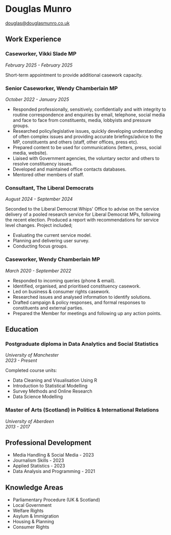 # Douglas Munro
[douglas@douglasmunro.co.uk](mailto:douglas@douglasmunro.co.uk)

## Work Experience

### Caseworker, Vikki Slade MP
*February 2025 - February 2025*

Short-term appointment to provide additional casework capacity.

### Senior Caseworker, Wendy Chamberlain MP
*October 2022 - January 2025*

- Responded professionally, sensitively, confidentially and with integrity to routine correspondence and enquiries by email, telephone, social media and face to face from constituents, media, lobbyists and pressure groups.
- Researched policy/legislative issues, quickly developing understanding of often complex issues and providing accurate briefings/advice to the MP, constituents and others (staff, other offices, press etc).
- Prepared content to be used for communications (letters, press, social media, website).
- Liaised with Government agencies, the voluntary sector and others to resolve constituency issues.
- Developed and maintained office contacts databases.
- Mentored other members of staff.

### Consultant, The Liberal Democrats
*August 2024 - September 2024*

Seconded to the Liberal Democrat Whips' Office to advise on the service delivery of a pooled research service for Liberal Democrat MPs, following the recent election. Produced a report with recommendations for service level changes. Project included;

- Evaluating the current service model.
- Planning and delivering user survey.
- Conducting focus groups.

### Caseworker, Wendy Chamberlain MP
*March 2020 - September 2022*

- Responded to incoming queries (phone & email).
- Identified, organised, and prioritised constituency casework.
- Led on business & consumer rights casework.
- Researched issues and analysed information to identify solutions.
- Drafted campaign & policy responses, and formal responses to constituents and external parties.
- Prepared the Member for meetings and following up any action points.

## Education

### Postgraduate diploma in Data Analytics and Social Statistics
*University of Manchester*  
*2023 - Present*

Completed course units:

- Data Cleaning and Visualisation Using R
- Introduction to Statistical Modelling
- Survey Methods and Online Research
- Data Science Modelling

### Master of Arts (Scotland) in Politics & International Relations	
*University of Aberdeen*  
*2013 - 2017*

## Professional Development 

- Media Handling & Social Media - 2023
- Journalism Skills - 2023
- Applied Statistics - 2023
- Data Analysis and Programming - 2021

## Knowledge Areas

- Parliamentary Procedure (UK & Scotland)
- Local Government
- Welfare Rights
- Asylum & Immigration
- Housing & Planning
- Consumer Rights

